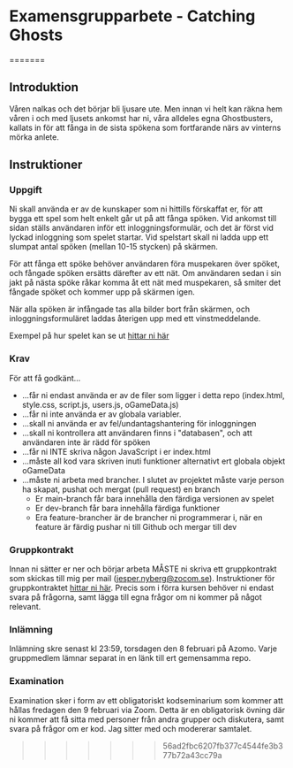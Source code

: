 # Examensgrupparbete - Catching Ghosts


=======
## Introduktion
Våren nalkas och det börjar bli ljusare ute. Men innan vi helt kan räkna hem våren i och med ljusets ankomst har ni, våra alldeles egna Ghostbusters, kallats in för att fånga in de sista spökena som fortfarande närs av vinterns mörka anlete.

## Instruktioner

### Uppgift
Ni skall använda er av de kunskaper som ni hittills förskaffat er, för att bygga ett spel som helt enkelt går ut på att fånga spöken. Vid ankomst till sidan ställs användaren inför ett inloggningsformulär, och det är först vid lyckad inloggning som spelet startar. Vid spelstart skall ni ladda upp ett slumpat antal spöken (mellan 10-15 stycken) på skärmen.

För att fånga ett spöke behöver användaren föra muspekaren över spöket, och fångade spöken ersätts därefter av ett nät. Om användaren sedan i sin jakt på nästa spöke råkar komma åt ett nät med muspekaren, så smiter det fångade spöket och kommer upp på skärmen igen. 

När alla spöken är infångade tas alla bilder bort från skärmen, och inloggningsformuläret laddas återigen upp med ett vinstmeddelande.

Exempel på hur spelet kan se ut [hittar ni här](https://drive.google.com/file/d/1Jpc_zNKItL6O6IfX44xjVdQTfOLjdATm/view?usp=sharing)

### Krav
För att få godkänt...
* ...får ni endast använda er av de filer som ligger i detta repo (index.html, style.css, script.js, users.js, oGameData.js)
* ...får ni inte använda er av globala variabler. 
* ...skall ni använda er av fel/undantagshantering för inloggningen
* ...skall ni kontrollera att användaren finns i "databasen", och att användaren inte är rädd för spöken
* ...får ni INTE skriva någon JavaScript i er index.html
* ...måste all kod vara skriven inuti funktioner alternativt ert globala objekt oGameData
* ...måste ni arbeta med brancher. I slutet av projektet måste varje person ha skapat, pushat och mergat (pull request) en branch
  * Er main-branch får bara innehålla den färdiga versionen av spelet
  * Er dev-branch får bara innehålla färdiga funktioner
  * Era feature-brancher är de brancher ni programmerar i, när en feature är färdig pushar ni till Github och mergar till dev

### Gruppkontrakt
Innan ni sätter er ner och börjar arbeta MÅSTE ni skriva ett gruppkontrakt som skickas till mig per mail (jesper.nyberg@zocom.se). Instruktioner för gruppkontraktet [hittar ni här](https://docs.google.com/document/d/1DpGKbG18wz1c-sMUJqIZ0qB6L7GedNwO/edit). Precis som i förra kursen behöver ni endast svara på frågorna, samt lägga till egna frågor om ni kommer på något relevant. 

### Inlämning
Inlämning skre senast kl 23:59, torsdagen den 8 februari på Azomo. Varje gruppmedlem lämnar separat in en länk till ert gemensamma repo.

### Examination
Examination sker i form av ett obligatoriskt kodseminarium som kommer att hållas fredagen den 9 februari via Zoom. Detta är en obligatorisk övning där ni kommer att få sitta med personer från andra grupper och diskutera, samt svara på frågor om er kod. Jag sitter med och modererar samtalet.
>>>>>>> 56ad2fbc6207fb377c4544fe3b377b72a43cc79a

